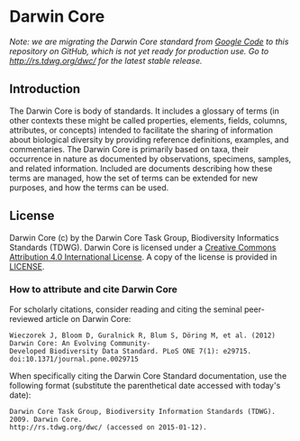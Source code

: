 # Darwin Core

*Note: we are migrating the Darwin Core standard from [Google Code](https://code.google.com/p/darwincore/) to this repository on GitHub, which is not yet ready for production use. Go to http://rs.tdwg.org/dwc/ for the latest stable release.*

## Introduction

The Darwin Core is body of standards. It includes a glossary of terms (in other contexts these might be called properties, elements, fields, columns, attributes, or concepts) intended to facilitate the sharing of information about biological diversity by providing reference definitions, examples, and commentaries. The Darwin Core is primarily based on taxa, their occurrence in nature as documented by observations, specimens, samples, and related information. Included are documents describing how these terms are managed, how the set of terms can be extended for new purposes, and how the terms can be used.

## License

Darwin Core (c) by the Darwin Core Task Group, Biodiversity Informatics Standards (TDWG). Darwin Core is licensed under a [Creative Commons Attribution 4.0 International License](http://creativecommons.org/licenses/by/4.0/). A copy of the license is provided in [LICENSE](LICENSE).

### How to attribute and cite Darwin Core

For scholarly citations, consider reading and citing the seminal peer-reviewed article on Darwin Core:

```
Wieczorek J, Bloom D, Guralnick R, Blum S, Döring M, et al. (2012) Darwin Core: An Evolving Community-
Developed Biodiversity Data Standard. PLoS ONE 7(1): e29715. doi:10.1371/journal.pone.0029715
```

When specifically citing the Darwin Core Standard documentation, use the following format (substitute the parenthetical date accessed with today's date):

```
Darwin Core Task Group, Biodiversity Information Standards (TDWG). 2009. Darwin Core. 
http://rs.tdwg.org/dwc/ (accessed on 2015-01-12).
```
